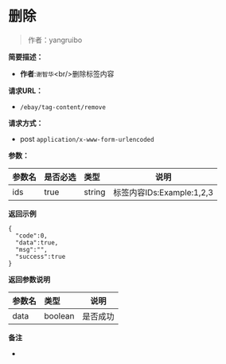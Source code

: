 # 删除

> 作者：yangruibo

**简要描述：** 

- **作者**:`谢智华`&lt;br/&gt;删除标签内容

**请求URL：** 
- ` /ebay/tag-content/remove `
  
**请求方式：**
- post `application/x-www-form-urlencoded` 

**参数：** 

|参数名|是否必选|类型|说明|
|:----    |:---|:----- |-----   |
|ids |true  |string |标签内容IDs:Example:1,2,3 |

 **返回示例**

``` 
{
  "code":0,
  "data":true,
  "msg":"",
  "success":true
}
```

 **返回参数说明** 

|参数名|类型|说明|
|:-----  |:-----|----- |
|data |boolean  |是否成功

 **备注** 

-